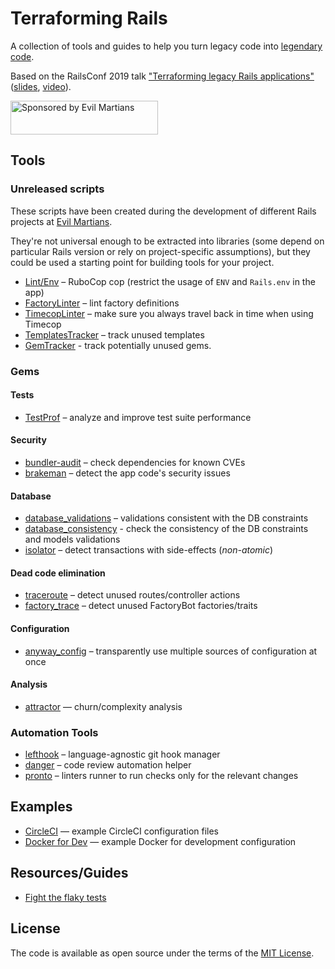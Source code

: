 # Terraforming Rails

A collection of tools and guides to help you turn legacy code into [legendary code](https://twitter.com/cackhanded/status/1019216124729352192?s=21).

Based on the RailsConf 2019 talk ["Terraforming legacy Rails applications"](https://railsconf.com/program/sessions#session-832) ([slides](https://speakerdeck.com/palkan/railsconf-2019-terraforming-legacy-rails-applications), [video](https://www.youtube.com/watch?v=-NKpMn6XSjU)).

<a href="https://evilmartians.com/">
<img src="https://evilmartians.com/badges/sponsored-by-evil-martians.svg" alt="Sponsored by Evil Martians" width="236" height="54"></a>

## Tools

### Unreleased scripts

These scripts have been created during the development of different Rails projects at [Evil Martians](http://evilmartians.com).

They're not universal enough to be extracted into libraries (some depend on particular Rails version or rely on project-specific assumptions), but they could be used a starting point for building tools for your project.

- [Lint/Env](./tools/lint_env) – RuboCop cop (restrict the usage of `ENV` and `Rails.env` in the app)
- [FactoryLinter](./tools/factory_linter) – lint factory definitions
- [TimecopLinter](./tools/timecop_linter) – make sure you always travel back in time when using Timecop
- [TemplatesTracker](./tools/templates_tracker) – track unused templates
- [GemTracker](./tools/gem_tracker) - track potentially unused gems.

### Gems

#### Tests

- [TestProf](http://test-prof.evilmartians.io) – analyze and improve test suite performance

#### Security

- [bundler-audit](https://github.com/rubysec/bundler-audit) – check dependencies for known CVEs
- [brakeman](https://brakemanscanner.org) – detect the app code's security issues

#### Database

- [database_validations](https://github.com/toptal/database_validations) – validations consistent with the DB constraints
- [database_consistency](https://github.com/djezzzl/database_consistency) - check the consistency of the DB constraints and models validations
- [isolator](https://github.com/palkan/isolator) – detect transactions with side-effects (_non-atomic_)

#### Dead code elimination

- [traceroute](https://github.com/amatsuda/traceroute) – detect unused routes/controller actions
- [factory_trace](https://github.com/djezzzl/factory_trace) – detect unused FactoryBot factories/traits

#### Configuration

- [anyway_config](https://github.com/palkan/anyway_config) – transparently use multiple sources of configuration at once

#### Analysis

- [attractor](https://github.com/julianrubisch/attractor) — churn/complexity analysis

### Automation Tools

- [lefthook](https://github.com/Arkweid/lefthook) – language-agnostic git hook manager
- [danger](./examples/danger) – code review automation helper
- [pronto](https://github.com/prontolabs/pronto) – linters runner to run checks only for the relevant changes

## Examples

- [CircleCI](./examples/circleci) — example CircleCI configuration files
- [Docker for Dev](./examples/dockerdev) — example Docker for development configuration

## Resources/Guides

- [Fight the flaky tests](./guides/flaky.md)

## License

The code is available as open source under the terms of the [MIT License](http://opensource.org/licenses/MIT).
